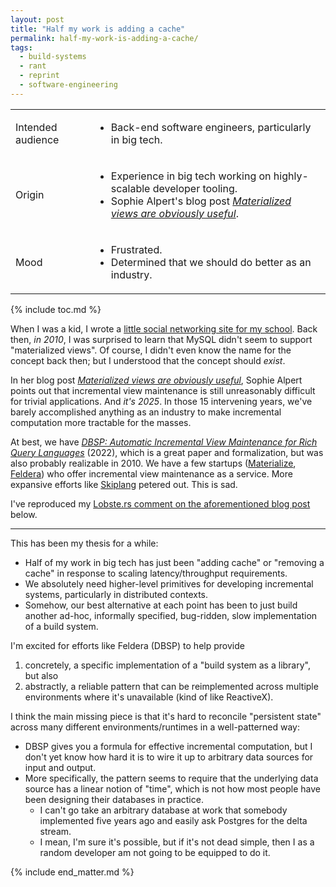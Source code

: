 ```yaml
---
layout: post
title: "Half my work is adding a cache"
permalink: half-my-work-is-adding-a-cache/
tags:
  - build-systems
  - rant
  - reprint
  - software-engineering
---
```


<div class="publication-notes">
  <table>
    <tr>
      <td>Intended audience</td>
      <td><ul>
        <li>Back-end software engineers, particularly in big tech.</li>
      </ul></td>
    </tr>
    <tr>
      <td>Origin</td>
      <td><ul>
        <li>Experience in big tech working on highly-scalable developer tooling.</li>
        <li>Sophie Alpert's blog post <i><a href="https://sophiebits.com/2025/08/22/materialized-views-are-obviously-useful">Materialized views are obviously useful</a></i>.</li>
      </ul></td>
    </tr>
    <tr>
      <td>Mood</td>
      <td><ul>
        <li>Frustrated.</li>
        <li>Determined that we should do better as an industry.</li>
      </ul></td>
    </tr>
  </table>
</div>

{% include toc.md %}

When I was a kid, I wrote a [little social networking site for my school](https://github.com/arxanas/schmacebook). Back then, *in 2010*, I was surprised to learn that MySQL didn't seem to support "materialized views". Of course, I didn't even know the name for the concept back then; but I understood that the concept should *exist*.

In her blog post *[Materialized views are obviously useful](https://sophiebits.com/2025/08/22/materialized-views-are-obviously-useful)*, Sophie Alpert points out that incremental view maintenance is still unreasonably difficult for trivial applications. And *it's 2025*. In those 15 intervening years, we've barely accomplished anything as an industry to make incremental computation more tractable for the masses.

At best, we have *[DBSP: Automatic Incremental View Maintenance for Rich Query Languages](https://arxiv.org/abs/2203.16684)* (2022), which is a great paper and formalization, but was also probably realizable in 2010. We have a few startups ([Materialize](https://materialize.com/), [Feldera](https://www.feldera.com/)) who offer incremental view maintenance as a service. More expansive efforts like [Skiplang](https://skiplang.com/) petered out. This is sad.

I've reproduced my [Lobste.rs comment on the aforementioned blog post](https://lobste.rs/c/oalnwv) below.

---

This has been my thesis for a while:
- Half of my work in big tech has just been "adding cache" or "removing a cache" in response to scaling latency/throughput requirements.
- We absolutely need higher-level primitives for developing incremental systems, particularly in distributed contexts.
- Somehow, our best alternative at each point has been to just build another ad-hoc, informally specified, bug-ridden, slow implementation of a build system.

I'm excited for efforts like Feldera (DBSP) to help provide
1. concretely, a specific implementation of a "build system as a library", but also
2. abstractly, a reliable pattern that can be reimplemented across multiple environments where it's unavailable (kind of like ReactiveX).

I think the main missing piece is that it's hard to reconcile "persistent state" across many different environments/runtimes in a well-patterned way:
- DBSP gives you a formula for effective incremental computation, but I don't yet know how hard it is to wire it up to arbitrary data sources for input and output.
- More specifically, the pattern seems to require that the underlying data source has a linear notion of "time", which is not how most people have been designing their databases in practice.
  - I can't go take an arbitrary database at work that somebody implemented five years ago and easily ask Postgres for the delta stream.
   - I mean, I'm sure it's possible, but if it's not dead simple, then I as a random developer am not going to be equipped to do it.

{% include end_matter.md %}
